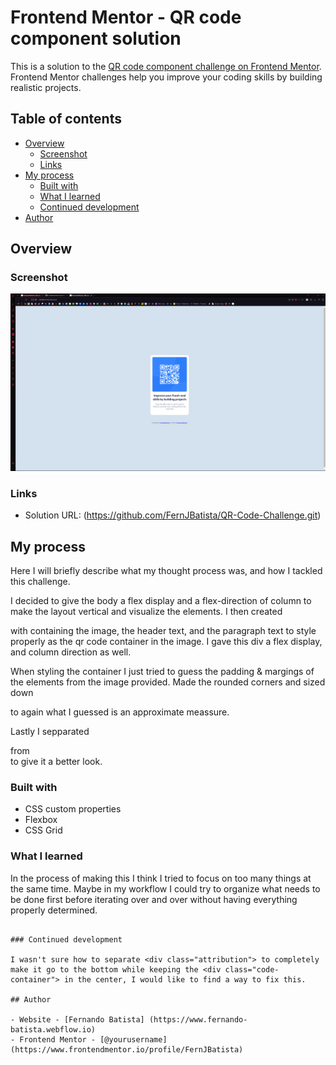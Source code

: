 # Frontend Mentor - QR code component solution

This is a solution to the [QR code component challenge on Frontend Mentor](https://www.frontendmentor.io/challenges/qr-code-component-iux_sIO_H). Frontend Mentor challenges help you improve your coding skills by building realistic projects.

## Table of contents

- [Overview](#overview)
  - [Screenshot](#screenshot)
  - [Links](#links)
- [My process](#my-process)
  - [Built with](#built-with)
  - [What I learned](#what-i-learned)
  - [Continued development](#continued-development)
- [Author](#author)



## Overview

### Screenshot
![](./screenshot-qr-code.png)



### Links
- Solution URL: (https://github.com/FernJBatista/QR-Code-Challenge.git)



## My process
Here I will briefly describe what my thought process was, and how I tackled this challenge.

  I decided to give the body a flex display and a flex-direction of column to make the layout vertical and visualize the elements. I then created <div class="code-container"> with containing the image, the header text, and the paragraph text to style properly as the qr code container in the image. I gave this div a flex display, and column direction as well. 
  
  When styling the container I just tried to guess the padding & margings of the elements from the image provided. Made the rounded corners and sized down <div class="code-container"> to again what I guessed is an approximate meassure.

  Lastly I sepparated <div class="attribution"> from <div class="code-container"> to give it a better look. 



### Built with
- CSS custom properties
- Flexbox
- CSS Grid



### What I learned
In the process of making this I think I tried to focus on too many things at the same time. Maybe in my workflow I could try to organize what needs to be done first before iterating over and over without having everything properly determined.

```

### Continued development

I wasn't sure how to separate <div class="attribution"> to completely make it go to the bottom while keeping the <div class="code-container"> in the center, I would like to find a way to fix this.

## Author

- Website - [Fernando Batista] (https://www.fernando-batista.webflow.io)
- Frontend Mentor - [@yourusername] (https://www.frontendmentor.io/profile/FernJBatista)
